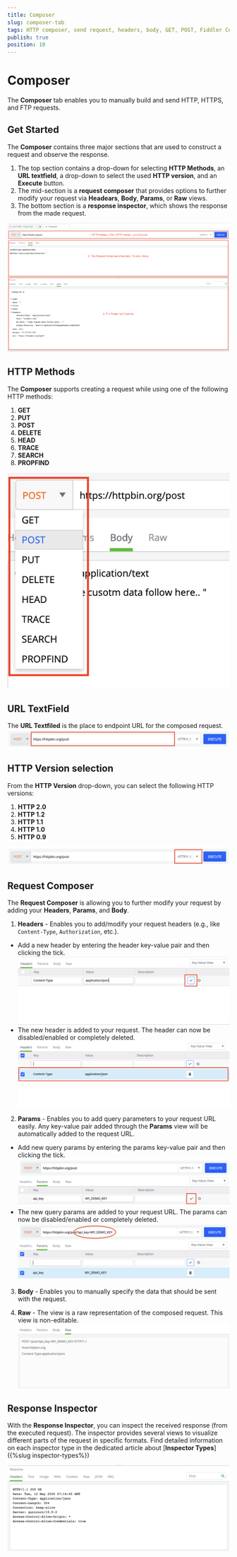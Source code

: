 ```yaml
---
title: Composer
slug: composer-tab
tags: HTTP composer, send request, headers, body, GET, POST, Fiddler Composer
publish: true
position: 10
---
```


# Composer

The __Composer__ tab enables you to manually build and send HTTP, HTTPS, and FTP requests.

## Get Started

The __Composer__ contains three major sections that are used to construct a request and observe the response.

1. The top section contains a drop-down for selecting __HTTP Methods__, an __URL textfield__, a drop-down to select the used __HTTP version__, and an __Execute__ button.
2. The mid-section is  a __request composer__ that provides options to further modify your request via __Headears__, __Body__, __Params__, or __Raw__ views.
3. The bottom section is a __response inspector__, which shows the response from the made request.

![Composer User Interface](../../images/composer/composer-sections.png)

## HTTP Methods

The __Composer__ supports creating a request while using one of the following HTTP methods:

1. __GET__
2. __PUT__
3. __POST__
4. __DELETE__
5. __HEAD__
6. __TRACE__
7. __SEARCH__
8. __PROPFIND__

![HTTP Methods](../../images/composer/composer-http-methods.png)

## URL TextField

The  __URL Textfiled__ is the place to endpoint URL for the composed request.
![URL Address textview](../../images/composer/composer-addresss-bar.png)

## HTTP Version selection

From the __HTTP Version__ drop-down, you can select the following HTTP versions:
1. __HTTP 2.0__
2. __HTTP 1.2__
3. __HTTP 1.1__
4. __HTTP 1.0__
5. __HTTP 0.9__

![HTTP Versions drop-down](../../images/composer/composer-http-version.png)

## Request Composer

The __Request Composer__ is allowing you to further modify your request by adding your __Headers__, __Params__, and __Body__.

1. __Headers__ - Enables you to add/modify your request headers (e.g., like `Content-Type`, `Authorization`, etc.). 
 - Add a new header by entering the header key-value pair and then clicking the tick.
 ![Adding header](../../images/composer/composer-headers-before.png)
 - The new header is added to your request. The header can now be disabled/enabled or completely deleted.
  ![Added header](../../images/composer/composer-headers-after.png)

2. __Params__ - Enables you to add query parameters to your request URL easily. Any key-value pair added through the  __Params__ view will be automatically added to the request URL.
 - Add new query params by entering the params key-value pair and then clicking the tick.
 ![Adding header](../../images/composer/composer-params-before.png)
 - The new query params are added to your request URL. The params can now be disabled/enabled or completely deleted.
 ![Adding header](../../images/composer/composer-params-after.png)


3. __Body__ - Enables you to manually specify the data that should be sent with the request.

4. __Raw__ - The view is a raw representation of the composed request. This view is non-editable.
![Raw view of the written request](../../images/composer/composer-raw-view.png)

## Response Inspector

With the __Response Inspector__, you can inspect the received response (from the executed request). The inspector provides several views to visualize different parts of the request in specific formats. Find detailed information on each inspector type in the dedicated article about [__Inspector Types__]({%slug inspector-types%})

![Response inspectors](../../images/composer/composer-response-inspectors.png)
